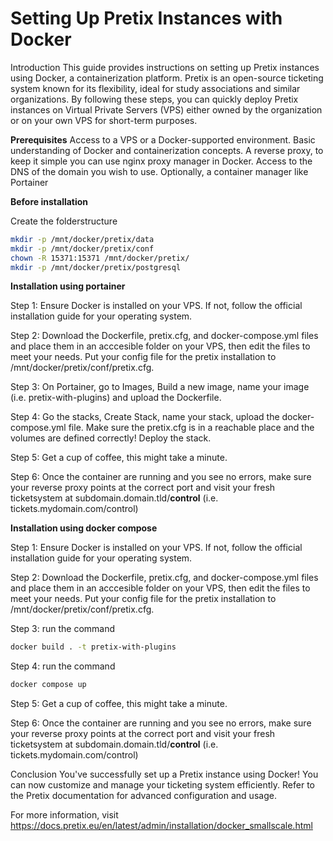 # Setting Up Pretix Instances with Docker
Introduction
This guide provides instructions on setting up Pretix instances using Docker, a containerization platform. Pretix is an open-source ticketing system known for its flexibility, ideal for study associations and similar organizations. By following these steps, you can quickly deploy Pretix instances on Virtual Private Servers (VPS) either owned by the organization or on your own VPS for short-term purposes.

**Prerequisites**
Access to a VPS or a Docker-supported environment.
Basic understanding of Docker and containerization concepts.
A reverse proxy, to keep it simple you can use nginx proxy manager in Docker.
Access to the DNS of the domain you wish to use.
Optionally, a container manager like Portainer

**Before installation**

Create the folderstructure

```bash
mkdir -p /mnt/docker/pretix/data
mkdir -p /mnt/docker/pretix/conf
chown -R 15371:15371 /mnt/docker/pretix/ 
mkdir -p /mnt/docker/pretix/postgresql
```

**Installation using portainer**

Step 1: Ensure Docker is installed on your VPS. If not, follow the official installation guide for your operating system.

Step 2: Download the Dockerfile, pretix.cfg, and docker-compose.yml files and place them in an acccesible folder on your VPS, then edit the files to meet your needs. Put your config file for the pretix installation to /mnt/docker/pretix/conf/pretix.cfg.

Step 3: On Portainer, go to Images, Build a new image, name your image (i.e. pretix-with-plugins) and upload the Dockerfile.

Step 4: Go the stacks, Create Stack, name your stack, upload the docker-compose.yml file. Make sure the pretix.cfg is in a reachable place and the volumes are defined correctly! Deploy the stack.

Step 5: Get a cup of coffee, this might take a minute.

Step 6: Once the container are running and you see no errors, make sure your reverse proxy points at the correct port and visit your fresh ticketsystem at subdomain.domain.tld/**control** (i.e. tickets.mydomain.com/control)

**Installation using docker compose**

Step 1: Ensure Docker is installed on your VPS. If not, follow the official installation guide for your operating system.

Step 2: Download the Dockerfile, pretix.cfg, and docker-compose.yml files and place them in an acccesible folder on your VPS, then edit the files to meet your needs. Put your config file for the pretix installation to /mnt/docker/pretix/conf/pretix.cfg.

Step 3: run the command 
```bash
docker build . -t pretix-with-plugins
```

Step 4: run the command
```bash
docker compose up
```

Step 5: Get a cup of coffee, this might take a minute.

Step 6: Once the container are running and you see no errors, make sure your reverse proxy points at the correct port and visit your fresh ticketsystem at subdomain.domain.tld/**control** (i.e. tickets.mydomain.com/control)


Conclusion
You've successfully set up a Pretix instance using Docker! You can now customize and manage your ticketing system efficiently. Refer to the Pretix documentation for advanced configuration and usage.

For more information, visit https://docs.pretix.eu/en/latest/admin/installation/docker_smallscale.html
